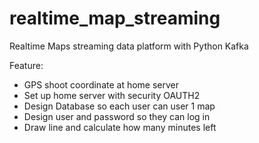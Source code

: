 # realtime_map_streaming
Realtime Maps streaming data platform with Python Kafka 


Feature:
 - GPS shoot coordinate at home server
 - Set up home server with security OAUTH2
 - Design Database so each user can user 1 map
 - Design user and password so they  can log in 
 - Draw line and calculate how many minutes left 